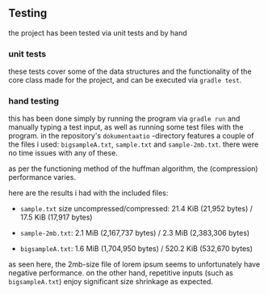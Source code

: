 ## Testing

the project has been tested via unit tests and by hand

### unit tests

these tests cover some of the data structures and the functionality of the core class made for the project, and can be executed via ```gradle test```. 

### hand testing

this has been done simply by running the program via ```gradle run``` and manually typing a test input, as well as running some test files with the program. in the repository's ```dokumentaatio``` -directory features a couple of the files i used: ```bigsampleA.txt```, ```sample.txt``` and ```sample-2mb.txt```. there were no time issues with any of these.

as per the functioning method of the huffman algorithm, the (compression) performance varies.

here are the results i had with the included files:

* ```sample.txt``` size uncompressed/compressed: 21.4 KiB (21,952 bytes) / 17.5 KiB (17,917 bytes)

* ```sample-2mb.txt```: 2.1 MiB (2,167,737 bytes) / 2.3 MiB (2,383,306 bytes)

* ```bigsampleA.txt```: 1.6 MiB (1,704,950 bytes) / 520.2 KiB (532,670 bytes)

as seen here, the 2mb-size file of lorem ipsum seems to unfortunately have negative performance. on the other hand, repetitive inputs (such as ```bigsampleA.txt```) enjoy significant size shrinkage as expected.  